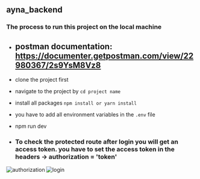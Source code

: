 ## ayna_backend

### The process to run this project on the local machine

- ## postman documentation: https://documenter.getpostman.com/view/22980367/2s9YsM8Vz8

- clone the project first
- navigate to the project by `cd project name`
- install all packages `npm install or yarn install`
- you have to add all environment variables in the `.env` file
- npm run dev

- ### To check the protected route after login you will get an access token. you have to set the access token in the headers -> authorization = 'token'

 ![authorization](https://i.ibb.co/v3cNx7g/login.png)
 ![login](https://i.ibb.co/TPJ0Gy2/authorization.png)

